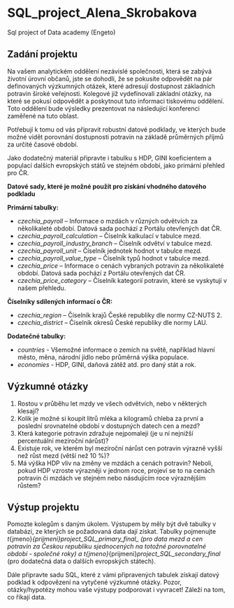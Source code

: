 # SQL_project_Alena_Skrobakova
Sql project of Data academy (Engeto)

## **Zadání projektu**

Na vašem analytickém oddělení nezávislé společnosti, která se zabývá životní úrovní občanů, jste se dohodli, že se pokusíte odpovědět na pár definovaných výzkumných otázek, které adresují dostupnost základních potravin široké veřejnosti. Kolegové již vydefinovali základní otázky, na které se pokusí odpovědět a poskytnout tuto informaci tiskovému oddělení. Toto oddělení bude výsledky prezentovat na následující konferenci zaměřené na tuto oblast.

Potřebují k tomu od vás připravit robustní datové podklady, ve kterých bude možné vidět porovnání dostupnosti potravin na základě průměrných příjmů za určité časové období.

Jako dodatečný materiál připravte i tabulku s HDP, GINI koeficientem a populací dalších evropských států ve stejném období, jako primární přehled pro ČR.


**Datové sady, které je možné použít pro získání vhodného datového podkladu**

**Primární tabulky:**

+ _czechia_payroll_ – Informace o mzdách v různých odvětvích za několikaleté období. Datová sada pochází z Portálu otevřených dat ČR.
+ _czechia_payroll_calculation_ – Číselník kalkulací v tabulce mezd.
+ _czechia_payroll_industry_branch_ – Číselník odvětví v tabulce mezd.
+ _czechia_payroll_unit_ – Číselník jednotek hodnot v tabulce mezd.
+ _czechia_payroll_value_type_ – Číselník typů hodnot v tabulce mezd.
+ _czechia_price_ – Informace o cenách vybraných potravin za několikaleté období. Datová sada pochází z Portálu otevřených dat ČR.
+ _czechia_price_category_ – Číselník kategorií potravin, které se vyskytují v našem přehledu.


**Číselníky sdílených informací o ČR:**

+ _czechia_region_ – Číselník krajů České republiky dle normy CZ-NUTS 2.
+ _czechia_district_ – Číselník okresů České republiky dle normy LAU.


**Dodatečné tabulky:**

+ _countries_ - Všemožné informace o zemích na světě, například hlavní město, měna, národní jídlo nebo průměrná výška populace.
+ _economies_ - HDP, GINI, daňová zátěž atd. pro daný stát a rok.


## **Výzkumné otázky**

1. Rostou v průběhu let mzdy ve všech odvětvích, nebo v některých klesají?
2. Kolik je možné si koupit litrů mléka a kilogramů chleba za první a poslední srovnatelné období v dostupných datech cen a mezd?
3. Která kategorie potravin zdražuje nejpomaleji (je u ní nejnižší percentuální meziroční nárůst)?
4. Existuje rok, ve kterém byl meziroční nárůst cen potravin výrazně vyšší než růst mezd (větší než 10 %)?
5. Má výška HDP vliv na změny ve mzdách a cenách potravin? Neboli, pokud HDP vzroste výrazněji v jednom roce, projeví se to na cenách potravin či mzdách ve stejném nebo násdujícím roce výraznějším růstem?


## **Výstup projektu**

Pomozte kolegům s daným úkolem. Výstupem by měly být dvě tabulky v databázi, ze kterých se požadovaná data dají získat. Tabulky pojmenujte _t_{jmeno}_{prijmeni}_project_SQL_primary_final__ (pro data mezd a cen potravin za Českou republiku sjednocených na totožné porovnatelné období - společné roky) a _t_{jmeno}_{prijmeni}_project_SQL_secondary_final_ (pro dodatečná data o dalších evropských státech).

Dále připravte sadu SQL, které z vámi připravených tabulek získají datový podklad k odpovězení na vytyčené výzkumné otázky. Pozor, otázky/hypotézy mohou vaše výstupy podporovat i vyvracet! Záleží na tom, co říkají data.

